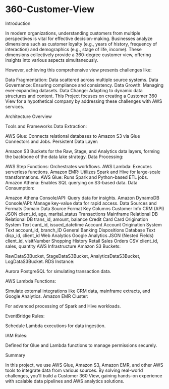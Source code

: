 # 360-Customer-View

Introduction

In modern organizations, understanding customers from multiple perspectives is vital for effective decision-making. Businesses analyze dimensions such as customer loyalty (e.g., years of history, frequency of interaction) and demographics (e.g., stage of life, income). These dimensions collectively provide a 360-degree customer view, offering insights into various aspects simultaneously.

However, achieving this comprehensive view presents challenges like:

Data Fragmentation: Data scattered across multiple source systems.
Data Governance: Ensuring compliance and consistency.
Data Growth: Managing ever-expanding datasets.
Data Change: Adapting to dynamic data structures and content.
This Project focuses on creating a Customer 360 View for a hypothetical company by addressing these challenges with AWS services.

Architecture Overview

Tools and Frameworks
Data Extraction:

AWS Glue: Connects relational databases to Amazon S3 via Glue Connectors and Jobs.
Persistent Data Layer:

Amazon S3 Buckets for the Raw, Stage, and Analytics data layers, forming the backbone of the data lake strategy.
Data Processing:

AWS Step Functions: Orchestrates workflows.
AWS Lambda: Executes serverless functions.
Amazon EMR: Utilizes Spark and Hive for large-scale transformations.
AWS Glue: Runs Spark and Python-based ETL jobs.
Amazon Athena: Enables SQL querying on S3-based data.
Data Consumption:

Amazon Athena Console/API: Query data for insights.
Amazon DynamoDB Console/API: Manage key-value data for rapid access.
Data Sources and Formats
Domain	Data Source	Format	Key Columns
Customer Info	CRM (API)	JSON	client_id, age, marital_status
Transactions	Mainframe Relational DB	Relational DB	trans_id, amount, balance
Credit Card	Card Origination System	Text	card_id, issued_datetime
Account	Account Origination System	Text	account_id, branch_ID
General Banking	Dispositions Database	Text	disp_id, client_id
Web Analytics	Google Analytics	JSON (Nested Fields)	client_id, visitNumber
Shopping History	Retail Sales Orders	CSV	client_id, sales, quantity
AWS Infrastructure
Amazon S3 Buckets:

RawDataS3Bucket, StageDataS3Bucket, AnalyticsDataS3Bucket, LogDataS3Bucket.
RDS Instance:

Aurora PostgreSQL for simulating transaction data.

AWS Lambda Functions:

Simulate external integrations like CRM data, mainframe extracts, and Google Analytics.
Amazon EMR Cluster:

For advanced processing of Spark and Hive workloads.

EventBridge Rules:

Schedule Lambda executions for data ingestion.

IAM Roles:

Defined for Glue and Lambda functions to manage permissions securely.

Summary

In this project, we use AWS Glue, Amazon S3, Amazon EMR, and other AWS tools to integrate data from various sources. By solving real-world challenges, you'll build a Customer 360 View, gaining hands-on experience with scalable data pipelines and AWS analytics solutions.
